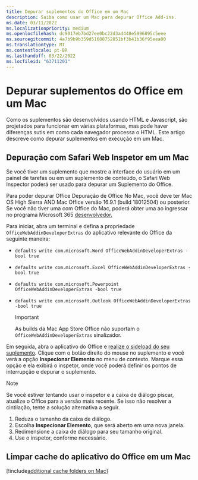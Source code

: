 ```yaml
---
title: Depurar suplementos do Office em um Mac
description: Saiba como usar um Mac para depurar Office Add-ins.
ms.date: 03/11/2022
ms.localizationpriority: medium
ms.openlocfilehash: dc9017eb7bd27ee0bc22d3ad448e5996895c5eee
ms.sourcegitcommit: 4a7b9b9b359d51688752851bf3b41b36f95eea00
ms.translationtype: MT
ms.contentlocale: pt-BR
ms.lasthandoff: 03/22/2022
ms.locfileid: "63711201"
---
```

# <a name="debug-office-add-ins-on-a-mac"></a>Depurar suplementos do Office em um Mac

Como os suplementos são desenvolvidos usando HTML e Javascript, são projetados para funcionar em várias plataformas, mas pode haver diferenças sutis em como cada navegador processa o HTML. Este artigo descreve como depurar suplementos em execução em um Mac.

## <a name="debugging-with-safari-web-inspector-on-a-mac"></a>Depuração com Safari Web Inspetor em um Mac

Se você tiver um suplemento que mostre a interface do usuário em um painel de tarefas ou em um suplemento de conteúdo, o Safari Web Inspector poderá ser usado para depurar um Suplemento do Office.

Para poder depurar Office Depuração de Office No Mac, você deve ter Mac OS High Sierra AND Mac Office versão 16.9.1 (build 18012504) ou posterior. Se você não tiver uma com Office do Mac, poderá obter uma ao ingressar no programa Microsoft 365 [desenvolvedor.](https://developer.microsoft.com/office/dev-program)

Para iniciar, abra um terminal e defina a propriedade `OfficeWebAddinDeveloperExtras` do aplicativo relevante do Office da seguinte maneira:

- `defaults write com.microsoft.Word OfficeWebAddinDeveloperExtras -bool true`

- `defaults write com.microsoft.Excel OfficeWebAddinDeveloperExtras -bool true`

- `defaults write com.microsoft.Powerpoint OfficeWebAddinDeveloperExtras -bool true`

- `defaults write com.microsoft.Outlook OfficeWebAddinDeveloperExtras -bool true`

    > [!IMPORTANT]
    > As builds da Mac App Store Office não suportam o `OfficeWebAddinDeveloperExtras` sinalizador.

Em seguida, abra o aplicativo do Office e [realize o sideload do seu suplemento](sideload-an-office-add-in-on-ipad-and-mac.md). Clique com o botão direito do mouse no suplemento e você verá a opção **Inspecionar Elemento** no menu de contexto. Marque essa opção e ela exibirá o inspetor, onde você poderá definir os pontos de interrupção e depurar o suplemento.

> [!NOTE]
> Se você estiver tentando usar o inspetor e a caixa de diálogo piscar, atualize o Office para a versão mais recente. Se isso não resolver a cintilação, tente a solução alternativa a seguir.
>
> 1. Reduza o tamanho da caixa de diálogo.
> 1. Escolha **Inspecionar Elemento**, que será aberto em uma nova janela.
> 1. Redimensione a caixa de diálogo para seu tamanho original.
> 1. Use o inspetor, conforme necessário.

## <a name="clearing-the-office-applications-cache-on-a-mac"></a>Limpar cache do aplicativo do Office em um Mac

[!include[additional cache folders on Mac](../includes/mac-cache-folders.md)]
